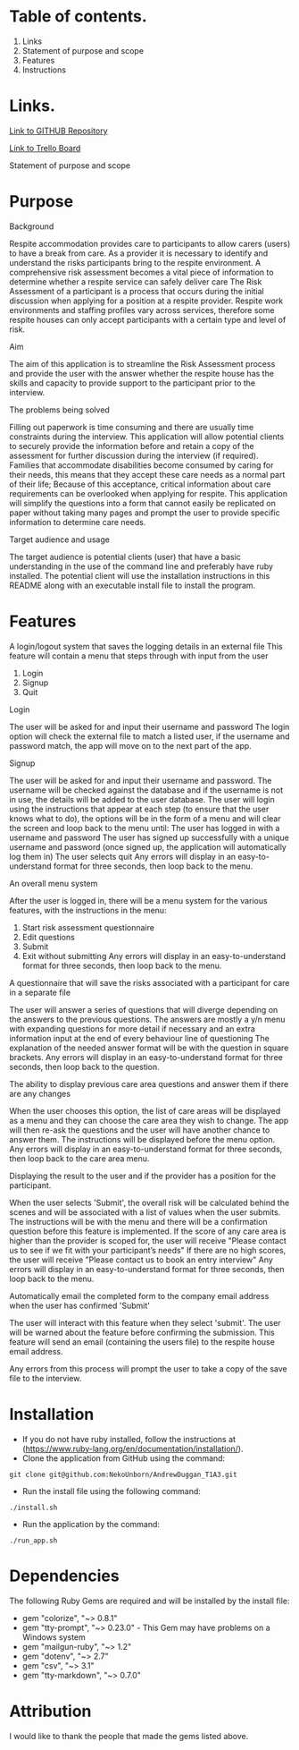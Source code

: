 # Table of contents.
1. Links
2. Statement of purpose and scope
3. Features
4. Instructions

# Links.
[Link to GITHUB Repository](https://github.com/NekoUnborn/AndrewDuggan_T1A3)

[Link to Trello Board](https://trello.com/b/mzhSDfv9)

Statement of purpose and scope

# Purpose

Background

Respite accommodation provides care to participants to allow carers (users) to have a break from care. As a provider it is necessary to identify and understand the risks participants bring to the respite environment.
A comprehensive risk assessment becomes a vital piece of information to determine whether a respite service can safely deliver care
The Risk Assessment of a participant is a process that occurs during the initial discussion when applying for a position at a respite provider.
Respite work environments and staffing profiles vary across services, therefore some respite houses can only accept participants with a certain type and level of risk.

Aim

The aim of this application is to streamline the Risk Assessment process and provide the user with the answer whether the respite house has the skills and capacity to provide support to the participant prior to the interview.

The problems being solved

Filling out paperwork is time consuming and there are usually time constraints during the interview.
This application will allow potential clients to securely provide the information before and retain a copy of the assessment for further discussion during the interview (if required).
Families that accommodate disabilities become consumed by caring for their needs, this means that they accept these care needs as a normal part of their life; Because of this acceptance, critical information about care requirements can be overlooked when applying for respite.
This application will simplify the questions into a form that cannot easily be replicated on paper without taking many pages and prompt the user to provide specific information to determine care needs.

Target audience and usage

The target audience is potential clients (user) that have a basic understanding in the use of the command line and preferably have ruby installed.
The potential client will use the installation instructions in this README along with an executable install file to install the program.


# Features

A login/logout system that saves the logging details in an external file
This feature will contain a menu that steps through with input from the user
1. Login
2. Signup
3. Quit

Login

The user will be asked for and input their username and password
The login option will check the external file to match a listed user, if the username and password match, the app will move on to the next part of the app.

Signup

The user will be asked for and input their username and password.
The username will be checked against the database and if the username is not in use, the details will be added to the user database.
The user will login using the instructions that appear at each step (to ensure that the user knows what to do), the options will be in the form of a menu and will clear the screen and loop back to the menu until:
The user has logged in with a username and password
The user has signed up successfully with a unique username and password (once signed up, the application will automatically log them in)
The user selects quit
Any errors will display in an easy-to-understand format for three seconds, then loop back to the menu.

An overall menu system

After the user is logged in, there will be a menu system for the various features, with the instructions in the menu:
1. Start risk assessment questionnaire
2. Edit questions
3. Submit
4. Exit without submitting
Any errors will display in an easy-to-understand format for three seconds, then loop back to the menu.

A questionnaire that will save the risks associated with a participant for care in a separate file

The user will answer a series of questions that will diverge depending on the answers to the previous questions.
The answers are mostly a y/n menu with expanding questions for more detail if necessary and an extra information input at the end of every behaviour line of questioning
The explanation of the needed answer format will be with the question in square brackets.
Any errors will display in an easy-to-understand format for three seconds, then loop back to the question.

The ability to display previous care area questions and answer them if there are any changes

When the user chooses this option, the list of care areas will be displayed as a menu and they can choose the care area they wish to change.
The app will then re-ask the questions and the user will have another chance to answer them.
The instructions will be displayed before the menu option.
Any errors will display in an easy-to-understand format for three seconds, then loop back to the care area menu.
 
Displaying the result to the user and if the provider has a position for the participant.

When the user selects 'Submit', the overall risk will be calculated behind the scenes and will be associated with a list of values when the user submits. The instructions will be with the menu and there will be a confirmation question before this feature is implemented.
If the score of any care area is higher than the provider is scoped for, the user will receive "Please contact us to see if we fit with your participant’s needs"
If there are no high scores, the user will receive "Please contact us to book an entry interview"
Any errors will display in an easy-to-understand format for three seconds, then loop back to the menu.

Automatically email the completed form to the company email address when the user has confirmed 'Submit'

The user will interact with this feature when they select 'submit'.
The user will be warned about the feature before confirming the submission.
This feature will send an email (containing the users file) to the respite house email address.

Any errors from this process will prompt the user to take a copy of the save file to the interview.

# Installation

- If you do not have ruby installed, follow the instructions at
(https://www.ruby-lang.org/en/documentation/installation/).
- Clone the application from GitHub using the command:
```
git clone git@github.com:NekoUnborn/AndrewDuggan_T1A3.git
```
- Run the install file using the following command:
```
./install.sh
```
- Run the application by the command:
```
./run_app.sh
```

# Dependencies
The following Ruby Gems are required and will be installed by the install file:
- gem "colorize", "~> 0.8.1"
- gem "tty-prompt", "~> 0.23.0" - This Gem may have problems on a Windows system
- gem "mailgun-ruby", "~> 1.2"
- gem "dotenv", "~> 2.7"
- gem "csv", "~> 3.1"
- gem "tty-markdown", "~> 0.7.0"

# Attribution
I would like to thank the people that made the gems listed above.
